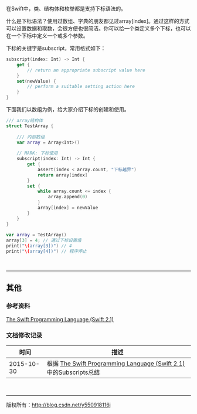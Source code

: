 在Swift中，类、结构体和枚举都是支持下标语法的。

什么是下标语法？使用过数组、字典的朋友都见过array[index]。通过这样的方式可以设置数据和取数，会很方便也很简洁。你可以给一个类定义多个下标，也可以在一个下标中定义一个或多个参数。

下标的关键字是subscript，常用格式如下：

```Swift
subscript(index: Int) -> Int {
    get {
        // return an appropriate subscript value here
    }
    set(newValue) {
        // perform a suitable setting action here
    }
}
```

下面我们以数组为例，给大家介绍下标的创建和使用。

```Swift
/// array结构体
struct TestArray {
    
    /// 内部数组
    var array = Array<Int>()
    
    // MARK: 下标使用
    subscript(index: Int) -> Int {
        get {
            assert(index < array.count, "下标越界")
            return array[index]
        }
        set {
            while array.count <= index {
                array.append(0)
            }
            array[index] = newValue
        }
    }
}
    
var array = TestArray()
array[3] = 4; // 通过下标设置值
print("\(array[3])") // 4
print("\(array[4])") // 程序停止
```

&#160;

----------

## 其他

### 参考资料

 [The Swift Programming Language (Swift 2.1)](https://developer.apple.com/library/ios/documentation/Swift/Conceptual/Swift_Programming_Language/ErrorHandling.html)

### 文档修改记录

| 时间 | 描述 |
| ---- | ---- |
| 2015-10-30 | 根据 [The Swift Programming Language (Swift 2.1)](https://developer.apple.com/library/ios/documentation/Swift/Conceptual/Swift_Programming_Language/ErrorHandling.html)中的Subscripts总结 |

&#160;

----------

版权所有：http://blog.csdn.net/y550918116j